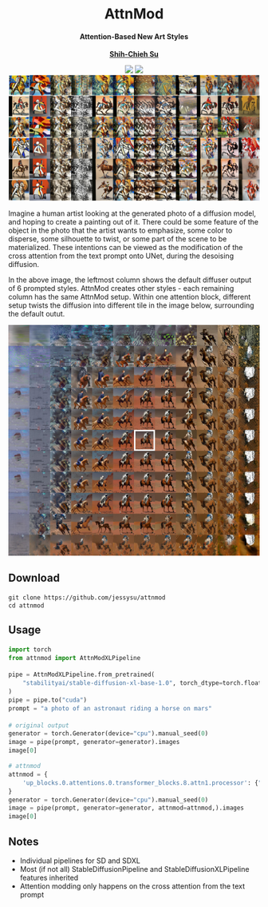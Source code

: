 <div align="center">
<h1>AttnMod</h1>
<h4>Attention-Based New Art Styles</h4>

[**Shih-Chieh Su**](https://www.linkedin.com/in/jessysu/)


<a href='https://attnmod.github.io/'><img src='https://img.shields.io/badge/Project-Page-green'></a>
<a href='https://arxiv.org/abs/2409.10028'><img src='https://img.shields.io/badge/Technique-Report-red'></a>
<img src='output/tiles/styles_6x1_1x12.jpg' width = 900 >
</div>

Imagine a human artist looking at the generated photo of a diffusion model, and hoping to create a painting out of it. There could be some feature of the object in the photo that the artist wants to emphasize, some color to disperse, some silhouette to twist, or some part of the scene to be materialized. These intentions can be viewed as the modification of the cross attention from the text prompt onto UNet, during the desoising diffusion.

In the above image, the leftmost column shows the default diffuser output of 6 prompted styles. AttnMod creates other styles - each remaining column has the same AttnMod setup. Within one attention block, different setup twists the diffusion into different tile in the image below, surrounding the default outut.

<p align="center">
  <img src="output/tiles/U1A0A2.jpg" width = 900>
</p>

## Download

```
git clone https://github.com/jessysu/attnmod
cd attnmod
```

## Usage

```python
import torch
from attnmod import AttnModXLPipeline

pipe = AttnModXLPipeline.from_pretrained(
    "stabilityai/stable-diffusion-xl-base-1.0", torch_dtype=torch.float16
)
pipe = pipe.to("cuda")
prompt = "a photo of an astronaut riding a horse on mars"

# original output
generator = torch.Generator(device="cpu").manual_seed(0)
image = pipe(prompt, generator=generator).images
image[0]
```

```python
# attnmod
attnmod = {
    'up_blocks.0.attentions.0.transformer_blocks.8.attn1.processor': {"start": -50, "increment": 0},
}
generator = torch.Generator(device="cpu").manual_seed(0)
image = pipe(prompt, generator=generator, attnmod=attnmod,).images
image[0]
```

## Notes
- Individual pipelines for SD and SDXL
- Most (if not all) StableDiffusionPipeline and StableDiffusionXLPipeline features inherited
- Attention modding only happens on the cross attention from the text prompt
